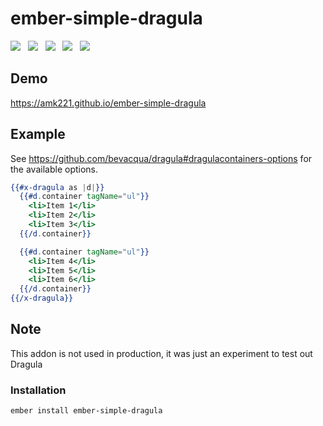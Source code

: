 # ember-simple-dragula

<a href="http://emberobserver.com/addons/ember-simple-dragula"><img src="http://emberobserver.com/badges/ember-simple-dragula.svg"></a> &nbsp; <a href="https://david-dm.org/amk221/ember-simple-dragula#badge-embed"><img src="https://david-dm.org/amk221/ember-simple-dragula.svg"></a> &nbsp; <a href="https://david-dm.org/amk221/ember-simple-dragula#dev-badge-embed"><img src="https://david-dm.org/amk221/ember-simple-dragula/dev-status.svg"></a> &nbsp; <a href="https://codeclimate.com/github/amk221/ember-simple-dragula"><img src="https://codeclimate.com/github/amk221/ember-simple-dragula/badges/gpa.svg" /></a> &nbsp; <a href="http://travis-ci.org/amk221/ember-simple-dragula"><img src="https://travis-ci.org/amk221/ember-simple-dragula.svg?branch=master"></a>

## Demo

https://amk221.github.io/ember-simple-dragula

## Example

See https://github.com/bevacqua/dragula#dragulacontainers-options for the available options.

```handlebars
{{#x-dragula as |d|}}
  {{#d.container tagName="ul"}}
    <li>Item 1</li>
    <li>Item 2</li>
    <li>Item 3</li>
  {{/d.container}}

  {{#d.container tagName="ul"}}
    <li>Item 4</li>
    <li>Item 5</li>
    <li>Item 6</li>
  {{/d.container}}
{{/x-dragula}}
```

## Note

This addon is not used in production, it was just an experiment to test out Dragula

### Installation
```
ember install ember-simple-dragula
```
